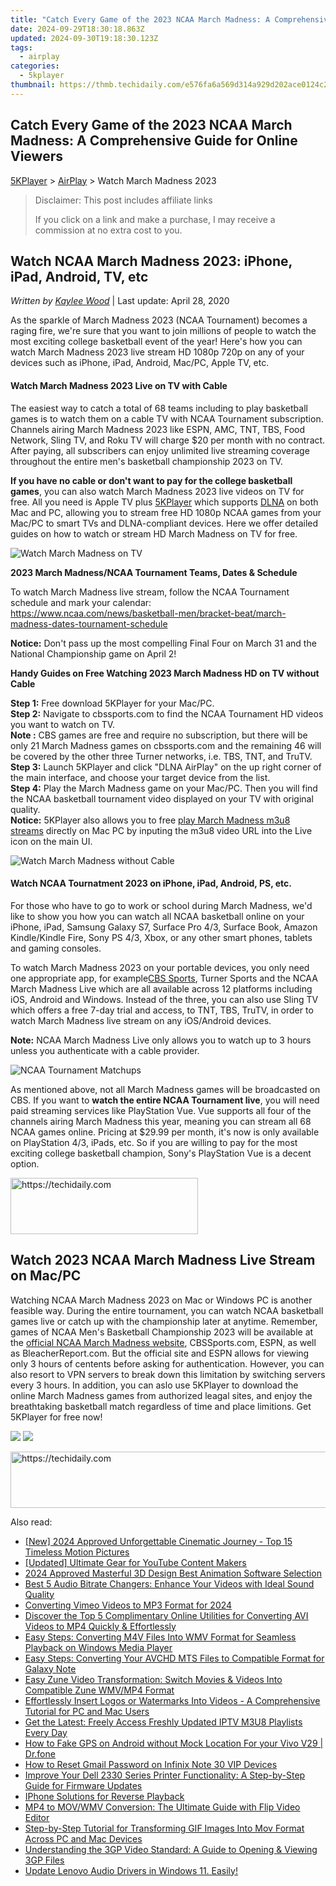 ```yaml
---
title: "Catch Every Game of the 2023 NCAA March Madness: A Comprehensive Guide for Online Viewers"
date: 2024-09-29T18:30:18.863Z
updated: 2024-09-30T19:18:30.123Z
tags:
  - airplay
categories:
  - 5kplayer
thumbnail: https://thmb.techidaily.com/e576fa6a569d314a929d202ace0124c24bb9f5c7c863ef858ebb7371b469a682.jpg
---
```


## Catch Every Game of the 2023 NCAA March Madness: A Comprehensive Guide for Online Viewers

[5KPlayer](https://tools.techidaily.com/5kplayer/products/) \> [AirPlay](https://tools.techidaily.com/5kplayer/airplay/) \> Watch March Madness 2023

>  Disclaimer: This post includes affiliate links
>
>  If you click on a link and make a purchase, I may receive a commission at no extra cost to you.
>

## Watch NCAA March Madness 2023: iPhone, iPad, Android, TV, etc

 _Written by [Kaylee Wood](https://www.quora.com/profile/Amanda-Hu-21)_ | Last update: April 28, 2020

As the sparkle of March Madness 2023 (NCAA Tournament) becomes a raging fire, we're sure that you want to join millions of people to watch the most exciting college basketball event of the year! Here's how you can watch March Madness 2023 live stream HD 1080p 720p on any of your devices such as iPhone, iPad, Android, Mac/PC, Apple TV, etc.

#### **Watch March Madness 2023 Live on TV with Cable**

The easiest way to catch a total of 68 teams including to play basketball games is to watch them on a cable TV with NCAA Tournament subscription. Channels airing March Madness 2023 like ESPN, AMC, TNT, TBS, Food Network, Sling TV, and Roku TV will charge $20 per month with no contract. After paying, all subscribers can enjoy unlimited live streaming coverage throughout the entire men's basketball championship 2023 on TV. 

**If you have no cable or don't want to pay for the college basketball games**, you can also watch March Madness 2023 live videos on TV for free. All you need is Apple TV plus [5KPlayer](https://tools.techidaily.com/5kplayer/products/) which supports [DLNA](https://tools.techidaily.com/5kplayer/dlna/) on both Mac and PC, allowing you to stream free HD 1080p NCAA games from your Mac/PC to smart TVs and DLNA-compliant devices. Here we offer detailed guides on how to watch or stream HD March Madness on TV for free. 

![Watch March Madness on TV](https://www.5kplayer.com/airplay/img/watch-march-madness-battle.jpg) 

**2023 March Madness/NCAA Tournament Teams, Dates & Schedule** 

To watch March Madness live stream, follow the NCAA Tournament schedule and mark your calendar:  
 https://www.ncaa.com/news/basketball-men/bracket-beat/march-madness-dates-tournament-schedule

**Notice:** Don't pass up the most compelling Final Four on March 31 and the National Championship game on April 2! 

**Handy Guides on Free Watching 2023 March Madness HD on TV without Cable**

**Step 1:** Free download 5KPlayer for your Mac/PC.  
**Step 2:** Navigate to cbssports.com to find the NCAA Tournament HD videos you want to watch on TV.  
**Note :** CBS games are free and require no subscription, but there will be only 21 March Madness games on cbssports.com and the remaining 46 will be covered by the other three Turner networks, i.e. TBS, TNT, and TruTV.  
**Step 3:** Launch 5KPlayer and click "DLNA AirPlay" on the up right corner of the main interface, and choose your target device from the list.  
**Step 4:** Play the March Madness game on your Mac/PC. Then you will find the NCAA basketball tournament video displayed on your TV with original quality.  
**Notice:** 5KPlayer also allows you to free [play March Madness m3u8 streams](https://tools.techidaily.com/5kplayer/video-music-player/) directly on Mac PC by inputing the m3u8 video URL into the Live icon on the main UI.

![Watch March Madness without Cable](https://www.5kplayer.com/airplay/img/airplay-with-5kplayer.jpg)

#### **Watch NCAA Tournatment 2023 on iPhone, iPad, Android, PS, etc.**

For those who have to go to work or school during March Madness, we'd like to show you how you can watch all NCAA basketball online on your iPhone, iPad, Samsung Galaxy S7, Surface Pro 4/3, Surface Book, Amazon Kindle/Kindle Fire, Sony PS 4/3, Xbox, or any other smart phones, tablets and gaming consoles.

To watch March Madness 2023 on your portable devices, you only need one appropriate app, for example[CBS Sports](http://www.cbssports.com/), Turner Sports and the NCAA March Madness Live which are all available across 12 platforms including iOS, Android and Windows. Instead of the three, you can also use Sling TV which offers a free 7-day trial and access, to TNT, TBS, TruTV, in order to watch March Madness live stream on any iOS/Android devices.

**Note:** NCAA March Madness Live only allows you to watch up to 3 hours unless you authenticate with a cable provider.

![NCAA Tournament Matchups](https://www.5kplayer.com/airplay/img/stream-march-madness-2016.jpg) 

As mentioned above, not all March Madness games will be broadcasted on CBS. If you want to **watch the entire NCAA Tournament live**, you will need paid streaming services like PlayStation Vue. Vue supports all four of the channels airing March Madness this year, meaning you can stream all 68 NCAA games online. Pricing at $29.99 per month, it's now is only available on PlayStation 4/3, iPads, etc. So if you are willing to pay for the most exciting college basketball champion, Sony's PlayStation Vue is a decent option. 

<!-- affiliate ads begin -->
<a href="https://aligracehair.sjv.io/c/5597632/2006928/19272" target="_top" id="2006928">
  <img src="//a.impactradius-go.com/display-ad/19272-2006928" border="0" alt="https://techidaily.com" width="300" height="90"/>
</a>
<img height="0" width="0" src="https://aligracehair.sjv.io/i/5597632/2006928/19272" style="position:absolute;visibility:hidden;" border="0" />
<!-- affiliate ads end -->

## Watch 2023 NCAA March Madness Live Stream on Mac/PC

Watching NCAA March Madness 2023 on Mac or Windows PC is another feasible way. During the entire tournament, you can watch NCAA basketball games live or catch up with the championship later at anytime. Remember, games of NCAA Men's Basketball Championship 2023 will be available at the [official NCAA March Madness website](http://www.ncaa.com/march-madness), CBSSports.com, ESPN, as well as BleacherReport.com. But the official site and ESPN allows for viewing only 3 hours of centents before asking for authentication. However, you can also resort to VPN servers to break down this limitation by switching servers every 3 hours. In addition, you can aslo use 5KPlayer to download the online March Madness games from authorized leagal sites, and enjoy the breathtaking basketball match regardless of time and place limitions. Get 5KPlayer for free now!

[![](https://www.5kplayer.com/airplay/../button/freedownbackmac.png)](https://tools.techidaily.com/5kplayer/products/) [![](https://www.5kplayer.com/airplay/../button/freedownwhitewin.png)](https://tools.techidaily.com/5kplayer/products/)

<!-- affiliate ads begin -->
<a href="https://ephamedtechinc.pxf.io/c/5597632/2136619/26400" target="_top" id="2136619">
  <img src="//a.impactradius-go.com/display-ad/26400-2136619" border="0" alt="https://techidaily.com" width="728" height="90"/>
</a>
<img height="0" width="0" src="https://ephamedtechinc.pxf.io/i/5597632/2136619/26400" style="position:absolute;visibility:hidden;" border="0" />
<!-- affiliate ads end -->

<ins class="adsbygoogle"
     style="display:block"
     data-ad-format="autorelaxed"
     data-ad-client="ca-pub-7571918770474297"
     data-ad-slot="1223367746"></ins>

<ins class="adsbygoogle"
     style="display:block"
     data-ad-client="ca-pub-7571918770474297"
     data-ad-slot="8358498916"
     data-ad-format="auto"
     data-full-width-responsive="true"></ins>

<span class="atpl-alsoreadstyle">Also read:</span>
<div><ul>
<li><a href="https://fox-direct.techidaily.com/new-2024-approved-unforgettable-cinematic-journey-top-15-timeless-motion-pictures/"><u>[New] 2024 Approved Unforgettable Cinematic Journey - Top 15 Timeless Motion Pictures</u></a></li>
<li><a href="https://facebook-video-footage.techidaily.com/updated-ultimate-gear-for-youtube-content-makers/"><u>[Updated] Ultimate Gear for YouTube Content Makers</u></a></li>
<li><a href="https://fox-blue.techidaily.com/2024-approved-masterful-3d-design-best-animation-software-selection/"><u>2024 Approved Masterful 3D Design Best Animation Software Selection</u></a></li>
<li><a href="https://media-tips.techidaily.com/best-5-audio-bitrate-changers-enhance-your-videos-with-ideal-sound-quality/"><u>Best 5 Audio Bitrate Changers: Enhance Your Videos with Ideal Sound Quality</u></a></li>
<li><a href="https://vimeo-videos.techidaily.com/converting-vimeo-videos-to-mp3-format-for-2024/"><u>Converting Vimeo Videos to MP3 Format for 2024</u></a></li>
<li><a href="https://media-tips.techidaily.com/discover-the-top-5-complimentary-online-utilities-for-converting-avi-videos-to-mp4-quickly-and-effortlessly/"><u>Discover the Top 5 Complimentary Online Utilities for Converting AVI Videos to MP4 Quickly & Effortlessly</u></a></li>
<li><a href="https://media-tips.techidaily.com/easy-steps-converting-m4v-files-into-wmv-format-for-seamless-playback-on-windows-media-player/"><u>Easy Steps: Converting M4V Files Into WMV Format for Seamless Playback on Windows Media Player</u></a></li>
<li><a href="https://media-tips.techidaily.com/easy-steps-converting-your-avchd-mts-files-to-compatible-format-for-galaxy-note/"><u>Easy Steps: Converting Your AVCHD MTS Files to Compatible Format for Galaxy Note</u></a></li>
<li><a href="https://media-tips.techidaily.com/easy-zune-video-transformation-switch-movies-and-videos-into-compatible-zune-wmvmp4-format/"><u>Easy Zune Video Transformation: Switch Movies & Videos Into Compatible Zune WMV/MP4 Format</u></a></li>
<li><a href="https://some-knowledge.techidaily.com/effortlessly-insert-logos-or-watermarks-into-videos-a-comprehensive-tutorial-for-pc-and-mac-users/"><u>Effortlessly Insert Logos or Watermarks Into Videos - A Comprehensive Tutorial for PC and Mac Users</u></a></li>
<li><a href="https://media-tips.techidaily.com/1723620234312-get-the-latest-freely-access-freshly-updated-iptv-m3u8-playlists-every-day/"><u>Get the Latest: Freely Access Freshly Updated IPTV M3U8 Playlists Every Day</u></a></li>
<li><a href="https://android-location.techidaily.com/how-to-fake-gps-on-android-without-mock-location-for-your-vivo-v29-drfone-by-drfone-virtual/"><u>How to Fake GPS on Android without Mock Location For your Vivo V29 | Dr.fone</u></a></li>
<li><a href="https://unlock-android.techidaily.com/how-to-reset-gmail-password-on-infinix-note-30-vip-devices-by-drfone-android/"><u>How to Reset Gmail Password on Infinix Note 30 VIP Devices</u></a></li>
<li><a href="https://hardware-help.techidaily.com/improve-your-dell-2330-series-printer-functionality-a-step-by-step-guide-for-firmware-updates/"><u>Improve Your Dell 2330 Series Printer Functionality: A Step-by-Step Guide for Firmware Updates</u></a></li>
<li><a href="https://extra-lessons.techidaily.com/iphone-solutions-for-reverse-playback/"><u>IPhone Solutions for Reverse Playback</u></a></li>
<li><a href="https://media-tips.techidaily.com/mp4-to-movwmv-conversion-the-ultimate-guide-with-flip-video-editor/"><u>MP4 to MOV/WMV Conversion: The Ultimate Guide with Flip Video Editor</u></a></li>
<li><a href="https://media-tips.techidaily.com/step-by-step-tutorial-for-transforming-gif-images-into-mov-format-across-pc-and-mac-devices/"><u>Step-by-Step Tutorial for Transforming GIF Images Into Mov Format Across PC and Mac Devices</u></a></li>
<li><a href="https://media-tips.techidaily.com/understanding-the-3gp-video-standard-a-guide-to-opening-and-viewing-3gp-files/"><u>Understanding the 3GP Video Standard: A Guide to Opening & Viewing 3GP Files</u></a></li>
<li><a href="https://driver-install.techidaily.com/update-lenovo-audio-drivers-in-windows-11-easily/"><u>Update Lenovo Audio Drivers in Windows 11. Easily!</u></a></li>
</ul></div>

